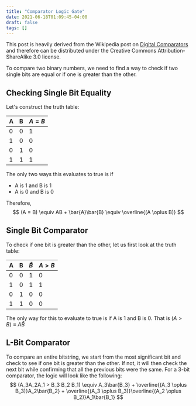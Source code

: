```yaml
---
title: "Comparator Logic Gate"
date: 2021-06-18T01:09:45-04:00
draft: false
tags: []
---
```


This post is heavily derived from the Wikipedia post on [Digital Comparators](https://en.wikipedia.org/wiki/Digital_comparator) and therefore can be distributed under the Creative Commons Attribution-ShareAlike 3.0 license.

To compare two binary numbers, we need to find a way to check if two single bits are equal or if one is greater than the other.

## Checking Single Bit Equality

Let's construct the truth table:

| A    | B    | $A = B$ |
| ---- | ---- | ------- |
| 0    | 0    | 1       |
| 1    | 0    | 0       |
| 0    | 1    | 0       |
| 1    | 1    | 1       |

The only two ways this evaluates to true is if

- A is 1 and B is 1
- A is 0 and B is 0

Therefore,
$$
(A = B) \equiv AB + \bar{A}\bar{B} \equiv \overline{(A \oplus B)}
$$

## Single Bit Comparator

To check if one bit is greater than the other, let us first look at the truth table:

| A    | B    | $\bar{B}$ | $A > B$ |
| ---- | ---- | --------- | ------- |
| 0    | 0    | 1         | 0       |
| 1    | 0    | 1         | 1       |
| 0    | 1    | 0         | 0       |
| 1    | 1    | 0         | 0       |

The only way for this to evaluate to true is if A is 1 and B is 0. That is $(A > B) \equiv A\bar{B}$



## L-Bit Comparator

To compare an entire bitstring, we start from the most significant bit and check to see if one bit is greater than the other. If not, it will then check the next bit while confirming that all the previous bits were the same. For a 3-bit comparator, the logic will look like the following:
$$
(A_3A_2A_1 > B_3 B_2 B_1) \equiv A_3\bar{B_3} + \overline{(A_3 \oplus B_3)}A_2\bar{B_2} + \overline{(A_3 \oplus B_3)}\overline{(A_2 \oplus B_2)}A_1\bar{B_1} 
$$
